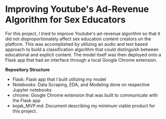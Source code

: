 # Improving Youtube's Ad-Revenue Algorithm for Sex Educators

For this project, I tried to improve Youtube's ad-revenue algorithm so that it did not disproportionately affect sex education content creators on the platform. This was accomplished by utilizing an audio and text based approach to build a classification algorithm that could distinguish between educational and explicit content. The model itself was then deployed onto a Flask app that had an interface through a local Google Chrome extension.


**Repository Structure**

* Flask: Flask app that I built utilizing my model
* Notebooks: Data Scraping, EDA, and Modeling done on respective Jupyter notebooks
* chrome: Google Chrome extension that was built to communicate with the Flask app
* kojak_MVP.md: Document describing my minimum viable product for this project.
